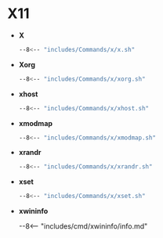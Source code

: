 # X11

<div class="grid cards" markdown>

-   **X**

    ```sh
    --8<-- "includes/Commands/x/x.sh"
    ```

-   **Xorg**

    ```sh
    --8<-- "includes/Commands/x/xorg.sh"
    ```

-   **xhost**

    ```sh
    --8<-- "includes/Commands/x/xhost.sh"
    ```

-   **xmodmap**

    ```sh
    --8<-- "includes/Commands/x/xmodmap.sh"
    ```

-   **xrandr**

    ```sh
    --8<-- "includes/Commands/x/xrandr.sh"
    ```

-   **xset**

    ```sh
    --8<-- "includes/Commands/x/xset.sh"
    ```

-   **xwininfo**

    --8<-- "includes/cmd/xwininfo/info.md"

</div>

